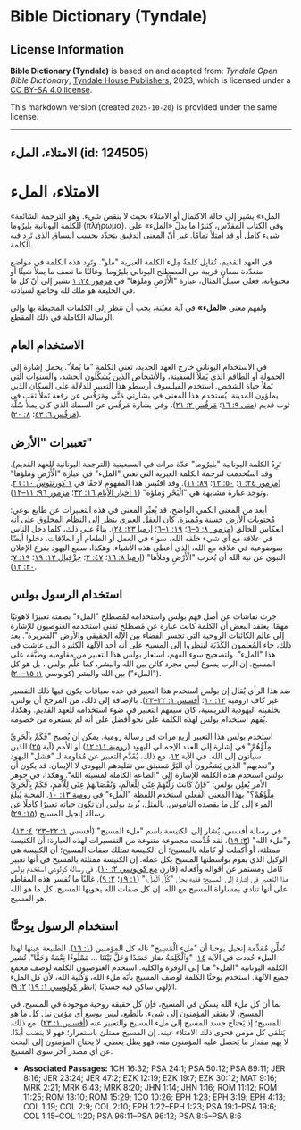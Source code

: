 # Bible Dictionary (Tyndale)

## License Information

**Bible Dictionary (Tyndale)** is based on and adapted from: _Tyndale Open Bible Dictionary_, [Tyndale House Publishers](https://tyndaleopenresources.com/), 2023, which is licensed under a [CC BY-SA 4.0 license](https://creativecommons.org/licenses/by-sa/4.0/legalcode.en).

This markdown version (created `2025-10-20`) is provided under the same license.



--------------------------------

## الامتلاء، الملء (id: 124505)

الامتلاء، الملء
===============

«الملء» يشير إلى حالة الاكتمال أو الامتلاء بحيث لا ينقص شيء. وهو الترجمة الشائعة للكلمة اليونانية بليرُوما (πλήρωμα). وفي الكتاب المقدّس، كثيرًا ما يدلّ «الملء» على شيء كامل أو قد امتلأ تمامًا. غير أنّ المعنى الدقيق يتحدّد بحسب السياق الذي تَرِد فيه الكلمة.

في العهد القديم، تُقابِل كلمةُ مِلء الكلمة العبرية "ملو". وتَرِد هذه الكلمة في مواضع متعدّدة بمعانٍ قريبة من المصطلح اليوناني بليرُوما. وغالبًا ما تصف ما يملأ شيئًا أو محتوياته. فعلى سبيل المثال، عبارة "الْأَرْضِ وَملؤها" في [مزمور ٢٤: ١](https://ref.ly/Ps24:1) تشير إلى أنّ كل ما في الخليقة هو ملك لله وخاضع لسيادته. 

ولفهم معنى **«الملء»** في آية معيّنة، يجب أن ننظر إلى الكلمات المحيطة بها وإلى الرسالة الكاملة في ذلك المقطع.

الاستخدام العام
---------------

في الاستخدام اليوناني خارج العهد الجديد، تعني الكلمة "ما يَملأ". يحمل إشارة إلى الحمولة أو الطاقم الذي يَملأ السفينة، والأشخاص الذين يُشكِّلون الحشد، والسنوات التي تَملأ حياة الشخص. استخدم الفيلسوف أرسطو هذا التعبير للدلالة على السكان الذين يملؤون المدينة. يُستخدم هذا المعنى في بشارتي مَتَّى ومَرَقُس عن رقعة تَملأ ثقب في ثوب قديم ([متى ٩: ١٦](https://ref.ly/Matt9:16)؛ [مَرقُس ٢: ٢١](https://ref.ly/Mark2:21))، وفي بشارة مَرقُس عن السمك الذي كان يملأ سُلَّة ([مَرقُس ٦: ٤٣](https://ref.ly/Mark6:43)؛ [٨: ٢٠](https://ref.ly/Mark8:20)).

تعبيرات "الأرض"
---------------

تَرِدُ الكلمة اليونانية "بليرُوما" عدّة مرات في السبعينية (الترجمة اليونانية للعهد القديم). وقد استُخدمت لترجمة الكلمة العبرية التي تعني "الملء" في عبارة "الْأَرْضِ وَملؤها" ([مزمور ٢٤: ١](https://ref.ly/Ps24:1)؛ [٥٠: ١٢](https://ref.ly/Ps50:12)؛ [٨٩: ١١](https://ref.ly/Ps89:11)). وقد اقتُبس هذا المفهوم لاحقًا في [١ كورنثوس ١٠: ٢٦](https://ref.ly/1Cor10:26). وتوجد عبارة مشابهة هي "الْبَحْرِ وَملؤه" ([١ أخبار الأيام ١٦: ٣٢](https://ref.ly/1Chr16:32)؛ [مزمور ٩٦: ١١–١٢](https://ref.ly/Ps96:11-Ps96:12)).

أبعد من المعنى الكمي الواضح، قد يُعبِّر المعنى في هذه التعبيرات عن طابع نوعي: مُحتويات الأرض حسنة ومُميزة. كان العقل العبري ينظر إلى النظام المخلوق على أنه انعكاس للخالق ([مزمور ٨: ٥–٦](https://ref.ly/Ps8:5-Ps8:6)؛ [١٩: ١–٦](https://ref.ly/Ps19:1-Ps19:6)؛ [إرميا ٢٣: ٢٤](https://ref.ly/Jer23:24)). بناءً على ذلك، كلما دخل الناس في علاقة مع أي شيء خلقه الله، سواء في العمل أو الطعام أو العلاقات، دخلوا أيضًا بموضوعية في علاقة مع الله، الذي أعطى هذه الأشياء. وهكذا، سمع اليهود بفزع الإعلان النبوي عن نية الله أن يُخرب "الْأَرْضِ وملأها" ([إرميا ٨: ١٦](https://ref.ly/Jer8:16)؛ [٤٧: ٢](https://ref.ly/Jer47:2)؛ [حِزْقِيال ١٢: ١٩](https://ref.ly/Ezek12:19)؛ [١٩: ٧](https://ref.ly/Ezek19:7)؛ [٣٠: ١٢](https://ref.ly/Ezek30:12)).

استخدام الرسول بولس
-------------------

جرت نقاشات عن أصل فهم بولس واستخدامه لمُصطلح "الملء" بصفته تعبيرًا لاهوتيًا مهمًا. يعتقد البعض أن الكلمة كانت عبارة عن مُصطلح تقني استخدمه الغنوصيون للإشارة إلى عالم الكائنات الروحية التي تجسر الفضاء بين الإله الحقيقي والأرض "الشريرة". بعد ذلك، جاء المُعلمون الكَذَبَة لينظروا إلى المسيح على أنه أحد الآلهة الكثيرة التي عاشت في هذا "الملء". ولتصحيح سوء الفهم، استعار بولس هذا التعبير من مقاوميه وطبَّقه على المسيح. إن الرب يسوع ليس مجرد كائن بين الله والبشر، كما علَّم بولس ، بل هو كل ("الملء") بين الله والبشر (كولوسي [١: ١٥–٢٠](https://ref.ly/Col1:15-Col1:20)).

ضد هذا الرأي يُقال إن بولس استخدم هذا التعبير في عدة سياقات يكون فيها ذلك التفسير غير كاف (رومية [١٣: ١٠](https://ref.ly/Rom13:10)؛ [أفسس ١: ٢٢–٢٣](https://ref.ly/Eph1:22-Eph1:23)). بالإضافة إلى ذلك، من المرجح أن بولس، بخلفيته اليهودية الفريسية، كان سيفهم التعبير في ضوء استخدامه للعهد القديم. وهكذا، يُفهم استخدام بولس لهذه الكلمة على نحو أفضل على أنه لم يستعره من خصومه.

استخدم بولس هذا التعبير أربع مرات في رسالة رومية. يمكن أن يُصبح "فَكَمْ بِٱلْحَرِيِّ مِلْؤُهُمْ" في إشارة إلى العدد الإجمالي لليهود ([رومية ١١: ١٢](https://ref.ly/Rom11:12)) أو الأمم (آية [٢٥](https://ref.ly/Rom11:25)) الذين سيأتون إلى الله. في الآية [١٢](https://ref.ly/Rom11:12)، مع ذلك، يُقَدَّم التعبير عن مُقاومة لـ "فشل" اليهود و"تعديهم" الذين يَشعُرون أن البَرَّ مَمنبثق من تقليدهم اليهودي لا الإيمان. قد يكون أن بولس استخدم هذه الكلمة للإشارة إلى "الطاعة الكاملة لمشيئة الله". وهكذا، في جوهر الأمر يُعلِن بولس: "فَإِنْ كَانَتْ زَلَّتُهُمْ غِنًى لِلْعَالَمِ، وَنُقْصَانُهُمْ غِنًى لِلْأُمَمِ، فَكَمْ بِٱلْحَرِيِّ مِلْؤُهُمْ؟" بهذا المعنى الفعلي استخدم اللفظة "الملء" في [رومية ١٣: ١٠](https://ref.ly/Rom13:10). المحبة يُبلغ المرء إلى كل ما يقصده الناموس. بالمثل، يُريد بولس أن تكون حياته تعبيرًا كاملًا عن رسالة إنجيل المسيح ([١٥: ٢٩](https://ref.ly/Rom15:29)).

في رسالة أفسس، يُشار إلى الكنيسة باسم "ملء المسيح" (أفسس [١: ٢٢–٢٣](https://ref.ly/Eph1:22-Eph1:23)؛ [٤: ١٣](https://ref.ly/Eph4:13))، و"ملء الله" ([٣: ١٩](https://ref.ly/Eph3:19)). لقد قُدِّمت مجموعة متنوعة من التفسيرات لهذه العبارة: أن الكنيسة ممتلئة، أو أُكملت أو كاملة بالمسيح؛ أن الكنيسة تمتلك صفات المسيح؛ أن الكنيسة هي الوكيل الذي يقوم بواسطتها المسيح بكل عمله. إن الكنيسة ممتلئة بالمسيح في أنها تعبير كامل ومستمر عن أقواله وأفعاله (قارن [مع كولوسي ٢: ١٠](https://ref.ly/Col2:10)). في رسالة كولوسي استخدم بولس هذا التعبير في إشارة إلى المسيح؛ ففيه يحل "كُلُّ ٱلْمِلْءِ" ([١: ١٩](https://ref.ly/Col1:19)؛ [٢: ٩](https://ref.ly/Col2:9)). غالبًا ما تُفسر هذه المقاطع على أنها تنادي بمساواة المسيح مع الله. إن كل صفات الله يحويها المسيح. كل ما هو الله هو المسيح.

استخدام الرسول يوحنَّا
----------------------

تُعلِّن مُقدِّمة إنجيل يوحنا أن "ملء الْمَسِيح" ناله كل المؤمنين ([١: ١٦](https://ref.ly/John1:16)). الطبيعة عينها لهذا الملء حُددت في الآية [١٤](https://ref.ly/John1:14): "وَٱلْكَلِمَةُ صَارَ جَسَدًا وَحَلَّ بَيْنَنَا ... مَمْلُوءًا نِعْمَةً وَحَقًّا". تُشير الكلمة اليونانية "الملء" هنا إلى الوفرة والكلية. استخدم الغنوصيون الكلمة لوصف مجمع جميع الآلهة. استخدم يوحنَّا الكلمة لوصف المسيح بأنّه ملء الله، وَكُلية الله، لأن كل الملء الإلهي ساكن فيه جسديًا (انظر [كولوسي ١: ١٩](https://ref.ly/Col1:19)؛ [٢: ٩](https://ref.ly/Col2:9)).

بما أن كل ملء الله يسكن في المسيح، فإن كل حقيقة روحية موجودة في المسيح. في المسيح، لا يفتقر المؤمنون إلى شيء. بالطبع، ليس بوسع أي مؤمن نيل كل ما هو للمسيح؛ إذ يَحتاج جسد المسيح إلى ملء المسيح والتعبير عنه ([أفسس ١: ٢٣](https://ref.ly/Eph1:23)). مع ذلك، يَتلقى كل مؤمن فحوى ذلك الامتلاء عينه. إن المسيح ممتلئ باستمرار؛ فهو لا ينضب أبدًا. لا يهم مقدار ما يَحصل عليه المؤمنون منه، فهو يظل يعطي. لا يحتاج المؤمنون إلى البحث عن أي مصدر آخر سوى المسيح.

* **Associated Passages:** 1CH 16:32; PSA 24:1; PSA 50:12; PSA 89:11; JER 8:16; JER 23:24; JER 47:2; EZK 12:19; EZK 19:7; EZK 30:12; MAT 9:16; MRK 2:21; MRK 6:43; MRK 8:20; JHN 1:14; JHN 1:16; ROM 11:12; ROM 11:25; ROM 13:10; ROM 15:29; 1CO 10:26; EPH 1:23; EPH 3:19; EPH 4:13; COL 1:19; COL 2:9; COL 2:10; EPH 1:22–EPH 1:23; PSA 19:1–PSA 19:6; COL 1:15–COL 1:20; PSA 96:11–PSA 96:12; PSA 8:5–PSA 8:6

